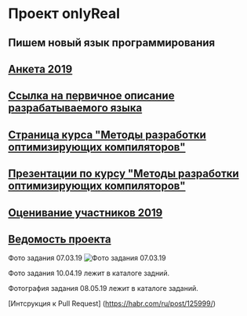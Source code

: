 # Проект onlyReal
Пишем новый язык программирования
--
[Анкета 2019](https://docs.google.com/forms/d/1yioyLEPFn9mvj03pGYWrf6ptZ2aw-Llnmrj_J_tLgo8/edit?usp=sharing)
--
[Ссылка на первичное описание разрабатываемого языка](https://drive.google.com/file/d/1qE3rKjgdjBNN9UxvYN8zgQVhy-1x9RLk/view?usp=sharing)
--
[Страница курса "Методы разработки оптимизирующих компиляторов"](https://goo.gl/tLTYmW)
--
[Презентации по курсу "Методы разработки оптимизирующих компиляторов"](https://drive.google.com/drive/folders/127Dj3_lesQxzR_1TgBZtKZEX8gE-nLcQ?usp=sharing)
--
[Оценивание участников 2019](https://docs.google.com/spreadsheets/d/1tEciVaoeI-FXBvAdy_KYwVrTRH5w7fDd52ZzW0DfRT0/edit?usp=sharing)
--
[Ведомость проекта](https://docs.google.com/spreadsheets/d/1vI3KjlL_-7diOvpxurB1GmnClEGmGQ0Jk1CTQtAj_IE/edit?usp=sharing)
--
Фото задания 07.03.19
![Фото задания 07.03.19](https://psv4.userapi.com/c848220/u29900545/docs/d4/5b3a1c4112a9/IMG_5361.jpg?extra=UJBR4I25KJl0cMCNmpBPXpALyZoUiD2ccJ1BaSE29trkHE_gYPS33gc43dBoXqZkxgOSvX2rgqzp9dLCLrY97YQ1Z9pIGb43rLJpmwfiGvh5fgkxpN3ZOP99V9jKczRadl3usAZZt12cLgegQWJxkYFg)

Фото задания 10.04.19 лежит в каталоге задний.

Фотография задания 08.05.19 лежит в каталоге заданий.

[Интсрукция к Pull Request] (https://habr.com/ru/post/125999/)
